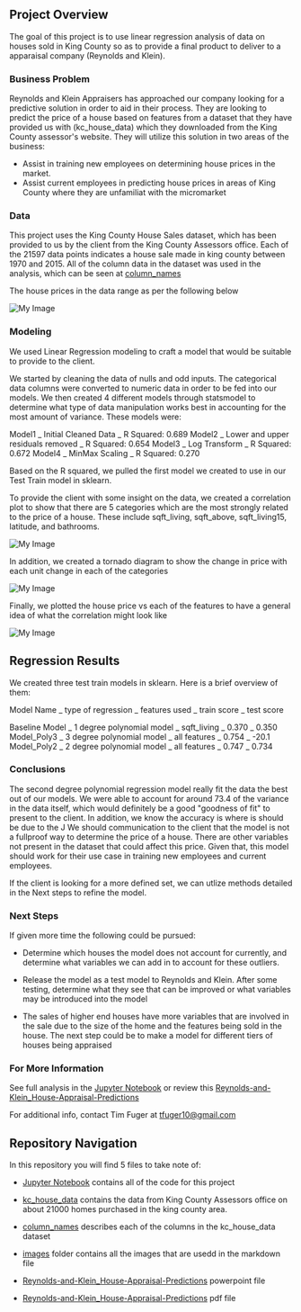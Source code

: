 

## Project Overview

The goal of this project is to use linear regression analysis of data on houses sold in King County so as to provide a final product to deliver to a apparaisal company (Reynolds and Klein). 

### Business Problem

Reynolds and Klein Appraisers has approached our company looking for a predictive solution in order to aid in their process. They are looking to predict the price of a house based on features from a dataset that they have provided us with (kc_house_data) which they downloaded from the King County assessor's website. They will utilize this solution in two areas of the business:

- Assist in training new employees on determining house prices in the market.
- Assist current employees in predicting house prices in areas of King County where they are unfamiliat with the micromarket

### Data

This project uses the King County House Sales dataset, which has been provided to us by the client from the King County Assessors office. Each of the 21597 data points indicates a house sale made in king county between 1970 and 2015. All of the column data in the dataset was used in the analysis, which can be seen at [column_names](data/column_names.md)

The house prices in the data range as per the following below

![My Image](images/House-Price-Distribution.png)

### Modeling

We used Linear Regression modeling to craft a model that would be suitable to provide to the client. 

We started by cleaning the data of nulls and odd inputs. The categorical data columns were converted to numeric data in order to be fed into our models. We then created 4 different models through statsmodel to determine what type of data manipulation works best in accounting for the most amount of variance. These models were:

Model1 _ Initial Cleaned Data _ R Squared: 0.689
Model2 _ Lower and upper residuals removed _ R Squared: 0.654
Model3 _ Log Transform _ R Squared: 0.672
Model4 _ MinMax Scaling _ R Squared: 0.270

Based on the R squared, we pulled the first model we created to use in our Test Train model in sklearn.

To provide the client with some insight on the data, we created a correlation plot to show that there are 5 categories which are the most strongly related to the price of a house. These include sqft_living, sqft_above, sqft_living15, latitude, and bathrooms.

![My Image](images/Price-Correlation.png)


In addition, we created a tornado diagram to show the change in price with each unit change in each of the categories

![My Image](images/Tornado-Diagram.png)


Finally, we plotted the house price vs each of the features to have a general idea of what the correlation might look like

![My Image](images/House-Price_vs_Features.png)


## Regression Results

We created three test train models in sklearn. Here is a brief overview of them:

Model Name _ type of regression _ features used _ train score _ test score

Baseline Model _ 1 degree polynomial model _ sqft_living _ 0.370 _ 0.350
Model_Poly3 _ 3 degree polynomial model _ all features _ 0.754 _ -20.1
Model_Poly2 _ 2 degree polynomial model _ all features _ 0.747 _ 0.734


### Conclusions

The second degree polynomial regression model really fit the data the best out of our models. We were able to account for around 73.4 of the variance in the data itself, which would definitely be a good "goodness of fit" to present to the client. In addition, we know the accuracy is where is should be due to the J We should communication to the client that the model is not a fullproof way to determine the price of a house. There are other variables not present in the dataset that could affect this price. Given that, this model should work for their use case in training new employees and current employees.

If the client is looking for a more defined set, we can utlize methods detailed in the Next steps to refine the model.


### Next Steps

If given more time the following could be pursued:

- Determine which houses the model does not account for currently, and determine what variables we can add in to account for these outliers.

- Release the model as a test model to Reynolds and Klein. After some testing, determine what they see that can be improved or what variables may be introduced into the model

- The sales of higher end houses have more variables that are involved in the sale due to the size of the home and the features being sold in the house. The next step could be to make a model for different tiers of houses being appraised



### For More Information

See full analysis in the [Jupyter Notebook](Notebook.ipynb) or review this [Reynolds-and-Klein_House-Appraisal-Predictions](Reynolds-and-Klein_House-Appraisal-Predictions.pdf)

For additional info, contact Tim Fuger at tfuger10@gmail.com


## Repository Navigation

In this repository you will find 5 files to take note of:

- [Jupyter Notebook](Notebook.ipynb) contains all of the code for this project

- [kc_house_data](data/kc_house_data.csv) contains the data from King County Assessors office on about 21000 homes purchased in the king county area.

- [column_names](data/column_names.md) describes each of the columns in the kc_house_data dataset

- [images](images) folder contains all the images that are usedd in the markdown file

- [Reynolds-and-Klein_House-Appraisal-Predictions](Reynolds-and-Klein_House-Appraisal-Predictions.pptx) powerpoint file

- [Reynolds-and-Klein_House-Appraisal-Predictions](Reynolds-and-Klein_House-Appraisal-Predictions.pdf) pdf file
